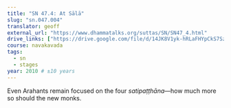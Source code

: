 ```yaml
---
title: "SN 47.4: At Sālā"
slug: "sn.047.004"
translator: geoff
external_url: "https://www.dhammatalks.org/suttas/SN/SN47_4.html"
drive_links: ["https://drive.google.com/file/d/14JK8V1yk-hRLaFHYpCkS7SzVVmrH_6cu/view?usp=drivesdk"]
course: navakavada
tags:
  - sn
  - stages
year: 2010 # ±10 years
---
```


Even Arahants remain focused on the four *satipaṭṭhāna*—how much more so should the new monks.
